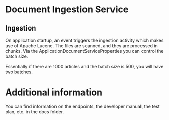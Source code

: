 # Document Ingestion Service

## Ingestion

On application startup, an event triggers the ingestion activity which makes use of Apache Lucene.
The files are scanned, and they are processed in chunks.
Via the ApplicationDocumentServiceProperties you can control the batch size.

Essentially if there are 1000 articles and the batch size is 500, you will have two
batches.

# Additional information

You can find information on the endpoints, the developer manual, the test plan, etc. in the docs folder.

